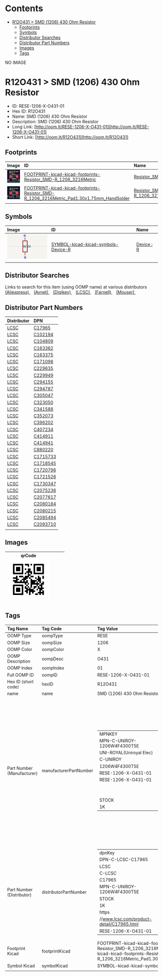 



Contents
========

* [R12O431 > SMD (1206) 430 Ohm Resistor](#r12o431--smd-1206-430-ohm-resistor)
	* [Footprints](#footprints)
	* [Symbols](#symbols)
	* [Distributor Searches](#distributor-searches)
	* [Distributor Part Numbers](#distributor-part-numbers)
	* [Images](#images)
	* [Tags](#tags)
  
NO IMAGE  
# R12O431 > SMD (1206) 430 Ohm Resistor

- ID: RESE-1206-X-O431-01
- Hex ID: R12O431
- Name: SMD (1206) 430 Ohm Resistor
- Description: SMD (1206) 430 Ohm Resistor
- Long Link: [http://oom.lt/RESE-1206-X-O431-01](http://oom.lt/RESE-1206-X-O431-01)
- Short Link: [http://oom.lt/R12O431](http://oom.lt/R12O431)

## Footprints
  

|Image|ID|Name|
| :--- | :--- | :--- |
|[![](https://raw.githubusercontent.com/oomlout/oomlout_OOMP_eda_V2/main/FOOTPRINT/kicad/kicad-footprints/Resistor_SMD/R_1206_3216Metric/image_140.png)](https://github.com/oomlout/oomlout_OOMP_eda_V2/tree/main/FOOTPRINT/kicad/kicad-footprints/Resistor_SMD/R_1206_3216Metric/)|[FOOTPRINT-kicad-kicad-footprints-Resistor_SMD-R_1206_3216Metric](https://github.com/oomlout/oomlout_OOMP_eda_V2/tree/main/FOOTPRINT/kicad/kicad-footprints/Resistor_SMD/R_1206_3216Metric/)|[Resistor_SMD : R_1206_3216Metric](https://github.com/oomlout/oomlout_OOMP_eda_V2/tree/main/FOOTPRINT/kicad/kicad-footprints/Resistor_SMD/R_1206_3216Metric/)|
|[![](https://raw.githubusercontent.com/oomlout/oomlout_OOMP_eda_V2/main/FOOTPRINT/kicad/kicad-footprints/Resistor_SMD/R_1206_3216Metric_Pad1.30x1.75mm_HandSolder/image_140.png)](https://github.com/oomlout/oomlout_OOMP_eda_V2/tree/main/FOOTPRINT/kicad/kicad-footprints/Resistor_SMD/R_1206_3216Metric_Pad1.30x1.75mm_HandSolder/)|[FOOTPRINT-kicad-kicad-footprints-Resistor_SMD-R_1206_3216Metric_Pad1.30x1.75mm_HandSolder](https://github.com/oomlout/oomlout_OOMP_eda_V2/tree/main/FOOTPRINT/kicad/kicad-footprints/Resistor_SMD/R_1206_3216Metric_Pad1.30x1.75mm_HandSolder/)|[Resistor_SMD : R_1206_3216Metric_Pad1.30x1.75mm_HandSolder](https://github.com/oomlout/oomlout_OOMP_eda_V2/tree/main/FOOTPRINT/kicad/kicad-footprints/Resistor_SMD/R_1206_3216Metric_Pad1.30x1.75mm_HandSolder/)|
||||

## Symbols
  

|Image|ID|Name|
| :--- | :--- | :--- |
|[![](https://raw.githubusercontent.com/oomlout/oomlout_OOMP_eda_V2/main/SYMBOL/kicad/kicad-symbols/Device/R/image_140.png)](https://github.com/oomlout/oomlout_OOMP_eda_V2/tree/main/SYMBOL/kicad/kicad-symbols/Device/R/)|[SYMBOL-kicad-kicad-symbols-Device-R](https://github.com/oomlout/oomlout_OOMP_eda_V2/tree/main/SYMBOL/kicad/kicad-symbols/Device/R/)|[Device : R](https://github.com/oomlout/oomlout_OOMP_eda_V2/tree/main/SYMBOL/kicad/kicad-symbols/Device/R/)|
||||

## Distributor Searches
  
Links to search for this item (using OOMP name) at various distributors  
[(Aliexpress) ](https://www.aliexpress.com/wholesale?SearchText=1117SMD+1206+430+Ohm+Resistor)&nbsp;&nbsp;&nbsp;[(Avnet) ](https://www.avnet.com/shop/us/search/SMD+1206+430+Ohm+Resistor)&nbsp;&nbsp;&nbsp;[(Digikey) ](https://www.digikey.co.uk/en/products/result?s=SMD+1206+430+Ohm+Resistor)&nbsp;&nbsp;&nbsp;[(LCSC) ](https://www.lcsc.com/search?q=SMD+1206+430+Ohm+Resistor)&nbsp;&nbsp;&nbsp;[(Farnell) ](https://uk.farnell.com/search?st=SMD+1206+430+Ohm+Resistor)&nbsp;&nbsp;&nbsp;[(Mouser) ](https://www.mouser.com/c/?q=SMD+1206+430+Ohm+Resistor)&nbsp;&nbsp;&nbsp;
## Distributor Part Numbers
  

|Distributor|DPN|
| :--- | :--- |
|[LCSC](https://www.lcsc.com/product-detail/C17965.html)|[C17965](https://www.lcsc.com/product-detail/C17965.html)|
|[LCSC](https://www.lcsc.com/product-detail/C102194.html)|[C102194](https://www.lcsc.com/product-detail/C102194.html)|
|[LCSC](https://www.lcsc.com/product-detail/C104809.html)|[C104809](https://www.lcsc.com/product-detail/C104809.html)|
|[LCSC](https://www.lcsc.com/product-detail/C163362.html)|[C163362](https://www.lcsc.com/product-detail/C163362.html)|
|[LCSC](https://www.lcsc.com/product-detail/C163375.html)|[C163375](https://www.lcsc.com/product-detail/C163375.html)|
|[LCSC](https://www.lcsc.com/product-detail/C171098.html)|[C171098](https://www.lcsc.com/product-detail/C171098.html)|
|[LCSC](https://www.lcsc.com/product-detail/C229635.html)|[C229635](https://www.lcsc.com/product-detail/C229635.html)|
|[LCSC](https://www.lcsc.com/product-detail/C229949.html)|[C229949](https://www.lcsc.com/product-detail/C229949.html)|
|[LCSC](https://www.lcsc.com/product-detail/C294155.html)|[C294155](https://www.lcsc.com/product-detail/C294155.html)|
|[LCSC](https://www.lcsc.com/product-detail/C294787.html)|[C294787](https://www.lcsc.com/product-detail/C294787.html)|
|[LCSC](https://www.lcsc.com/product-detail/C305047.html)|[C305047](https://www.lcsc.com/product-detail/C305047.html)|
|[LCSC](https://www.lcsc.com/product-detail/C323050.html)|[C323050](https://www.lcsc.com/product-detail/C323050.html)|
|[LCSC](https://www.lcsc.com/product-detail/C341588.html)|[C341588](https://www.lcsc.com/product-detail/C341588.html)|
|[LCSC](https://www.lcsc.com/product-detail/C352073.html)|[C352073](https://www.lcsc.com/product-detail/C352073.html)|
|[LCSC](https://www.lcsc.com/product-detail/C396202.html)|[C396202](https://www.lcsc.com/product-detail/C396202.html)|
|[LCSC](https://www.lcsc.com/product-detail/C407234.html)|[C407234](https://www.lcsc.com/product-detail/C407234.html)|
|[LCSC](https://www.lcsc.com/product-detail/C414911.html)|[C414911](https://www.lcsc.com/product-detail/C414911.html)|
|[LCSC](https://www.lcsc.com/product-detail/C414941.html)|[C414941](https://www.lcsc.com/product-detail/C414941.html)|
|[LCSC](https://www.lcsc.com/product-detail/C880220.html)|[C880220](https://www.lcsc.com/product-detail/C880220.html)|
|[LCSC](https://www.lcsc.com/product-detail/C1715733.html)|[C1715733](https://www.lcsc.com/product-detail/C1715733.html)|
|[LCSC](https://www.lcsc.com/product-detail/C1718545.html)|[C1718545](https://www.lcsc.com/product-detail/C1718545.html)|
|[LCSC](https://www.lcsc.com/product-detail/C1720796.html)|[C1720796](https://www.lcsc.com/product-detail/C1720796.html)|
|[LCSC](https://www.lcsc.com/product-detail/C1721526.html)|[C1721526](https://www.lcsc.com/product-detail/C1721526.html)|
|[LCSC](https://www.lcsc.com/product-detail/C1730347.html)|[C1730347](https://www.lcsc.com/product-detail/C1730347.html)|
|[LCSC](https://www.lcsc.com/product-detail/C2075236.html)|[C2075236](https://www.lcsc.com/product-detail/C2075236.html)|
|[LCSC](https://www.lcsc.com/product-detail/C2077617.html)|[C2077617](https://www.lcsc.com/product-detail/C2077617.html)|
|[LCSC](https://www.lcsc.com/product-detail/C2080184.html)|[C2080184](https://www.lcsc.com/product-detail/C2080184.html)|
|[LCSC](https://www.lcsc.com/product-detail/C2080215.html)|[C2080215](https://www.lcsc.com/product-detail/C2080215.html)|
|[LCSC](https://www.lcsc.com/product-detail/C2085494.html)|[C2085494](https://www.lcsc.com/product-detail/C2085494.html)|
|[LCSC](https://www.lcsc.com/product-detail/C2093710.html)|[C2093710](https://www.lcsc.com/product-detail/C2093710.html)|
|||

## Images
  

|qrCode<br>[![](https://raw.githubusercontent.com/oomlout/oomlout_OOMP_parts_V2/main/RESE/1206/X/O431/01/qrCode_140.png)](https://github.com/oomlout/oomlout_OOMP_parts_V2/tree/main/RESE/1206/X/O431/01/qrCode.png)||||
| :---: | :---: | :---: | :---: |

## Tags
  

|Tag Name|Tag Code|Tag Value|
| :--- | :--- | :--- |
|OOMP Type|oompType|RESE|
|OOMP Size|oompSize|1206|
|OOMP Color|oompColor|X|
|OOMP Description|oompDesc|O431|
|OOMP Index|oompIndex|01|
|Full OOMP ID|oompID|RESE-1206-X-O431-01|
|Hex ID (short code)|hexID|R12O431|
|name|name|SMD (1206) 430 Ohm Resistor|
|Part Number (Manufacturer)|manufacturerPartNumber|<table><tr><td>MPNKEY</td></tr><tr><td> MPN-C-UNIROY-1206W4F4300T5E</td><td> MANUFACTURER</td></tr><tr><td> UNI-ROYAL(Uniroyal Elec)</td><td> MANUCODE</td></tr><tr><td> C-UNIROY</td><td> MPN</td></tr><tr><td> 1206W4F4300T5E</td><td> OOMPIDPARTIAL</td></tr><tr><td> RESE-1206-X-O431-01</td><td> OOMPID</td></tr><tr><td> RESE-1206-X-O431-01</td><td> LINK</td></tr><tr><td> </td><td> DESCRIPTION</td></tr><tr><td> </td><td> TAGS</td></tr><tr><td> STOCK</td></tr><tr><td>1K</td></tr></table></td><td> <table><tr><td>MPNKEY</td></tr><tr><td> MPN-C-LIZELE-CR1206F44300G</td><td> MANUFACTURER</td></tr><tr><td> LIZ Elec</td><td> MANUCODE</td></tr><tr><td> C-LIZELE</td><td> MPN</td></tr><tr><td> CR1206F44300G</td><td> OOMPIDPARTIAL</td></tr><tr><td> RESE-1206-X-O431-01</td><td> OOMPID</td></tr><tr><td> RESE-1206-X-O431-01</td><td> LINK</td></tr><tr><td> </td><td> DESCRIPTION</td></tr><tr><td> </td><td> TAGS</td></tr><tr><td> </td></tr></table></td><td> <table><tr><td>MPNKEY</td></tr><tr><td> MPN-C-RALEC-RTT064300FTP</td><td> MANUFACTURER</td></tr><tr><td> RALEC</td><td> MANUCODE</td></tr><tr><td> C-RALEC</td><td> MPN</td></tr><tr><td> RTT064300FTP</td><td> OOMPIDPARTIAL</td></tr><tr><td> RESE-1206-X-O431-01</td><td> OOMPID</td></tr><tr><td> RESE-1206-X-O431-01</td><td> LINK</td></tr><tr><td> </td><td> DESCRIPTION</td></tr><tr><td> </td><td> TAGS</td></tr><tr><td> </td></tr></table></td><td> <table><tr><td>MPNKEY</td></tr><tr><td> MPN-C-YAGEO-RC1206JR-07430RL</td><td> MANUFACTURER</td></tr><tr><td> YAGEO</td><td> MANUCODE</td></tr><tr><td> C-YAGEO</td><td> MPN</td></tr><tr><td> RC1206JR-07430RL</td><td> OOMPIDPARTIAL</td></tr><tr><td> RESE-1206-X-O431-01</td><td> OOMPID</td></tr><tr><td> RESE-1206-X-O431-01</td><td> LINK</td></tr><tr><td> </td><td> DESCRIPTION</td></tr><tr><td> </td><td> TAGS</td></tr><tr><td> STOCK</td></tr><tr><td>1K</td></tr></table></td><td> <table><tr><td>MPNKEY</td></tr><tr><td> MPN-C-YAGEO-RC1206FR-07430RL</td><td> MANUFACTURER</td></tr><tr><td> YAGEO</td><td> MANUCODE</td></tr><tr><td> C-YAGEO</td><td> MPN</td></tr><tr><td> RC1206FR-07430RL</td><td> OOMPIDPARTIAL</td></tr><tr><td> RESE-1206-X-O431-01</td><td> OOMPID</td></tr><tr><td> RESE-1206-X-O431-01</td><td> LINK</td></tr><tr><td> </td><td> DESCRIPTION</td></tr><tr><td> </td><td> TAGS</td></tr><tr><td> STOCK</td></tr><tr><td>1K</td></tr></table></td><td> <table><tr><td>MPNKEY</td></tr><tr><td> MPN-C-WALSIN-WR12X4300FTL</td><td> MANUFACTURER</td></tr><tr><td> Walsin Tech Corp</td><td> MANUCODE</td></tr><tr><td> C-WALSIN</td><td> MPN</td></tr><tr><td> WR12X4300FTL</td><td> OOMPIDPARTIAL</td></tr><tr><td> RESE-1206-X-O431-01</td><td> OOMPID</td></tr><tr><td> RESE-1206-X-O431-01</td><td> LINK</td></tr><tr><td> </td><td> DESCRIPTION</td></tr><tr><td> </td><td> TAGS</td></tr><tr><td> </td></tr></table></td><td> <table><tr><td>MPNKEY</td></tr><tr><td> MPN-C-YAGEO-AC1206FR-07430RL</td><td> MANUFACTURER</td></tr><tr><td> YAGEO</td><td> MANUCODE</td></tr><tr><td> C-YAGEO</td><td> MPN</td></tr><tr><td> AC1206FR-07430RL</td><td> OOMPIDPARTIAL</td></tr><tr><td> RESE-1206-X-O431-01</td><td> OOMPID</td></tr><tr><td> RESE-1206-X-O431-01</td><td> LINK</td></tr><tr><td> </td><td> DESCRIPTION</td></tr><tr><td> </td><td> TAGS</td></tr><tr><td> </td></tr></table></td><td> <table><tr><td>MPNKEY</td></tr><tr><td> MPN-C-YAGEO-AC1206JR-07430RL</td><td> MANUFACTURER</td></tr><tr><td> YAGEO</td><td> MANUCODE</td></tr><tr><td> C-YAGEO</td><td> MPN</td></tr><tr><td> AC1206JR-07430RL</td><td> OOMPIDPARTIAL</td></tr><tr><td> RESE-1206-X-O431-01</td><td> OOMPID</td></tr><tr><td> RESE-1206-X-O431-01</td><td> LINK</td></tr><tr><td> </td><td> DESCRIPTION</td></tr><tr><td> </td><td> TAGS</td></tr><tr><td> </td></tr></table></td><td> <table><tr><td>MPNKEY</td></tr><tr><td> MPN-C-VIKING-ARG06FTC4300</td><td> MANUFACTURER</td></tr><tr><td> Viking Tech</td><td> MANUCODE</td></tr><tr><td> C-VIKING</td><td> MPN</td></tr><tr><td> ARG06FTC4300</td><td> OOMPIDPARTIAL</td></tr><tr><td> RESE-1206-X-O431-01</td><td> OOMPID</td></tr><tr><td> RESE-1206-X-O431-01</td><td> LINK</td></tr><tr><td> </td><td> DESCRIPTION</td></tr><tr><td> </td><td> TAGS</td></tr><tr><td> STOCK</td></tr><tr><td>1K</td></tr></table></td><td> <table><tr><td>MPNKEY</td></tr><tr><td> MPN-C-FHGUAN-RS-06K431JT</td><td> MANUFACTURER</td></tr><tr><td> FH (Guangdong Fenghua Advanced Tech)</td><td> MANUCODE</td></tr><tr><td> C-FHGUAN</td><td> MPN</td></tr><tr><td> RS-06K431JT</td><td> OOMPIDPARTIAL</td></tr><tr><td> RESE-1206-X-O431-01</td><td> OOMPID</td></tr><tr><td> RESE-1206-X-O431-01</td><td> LINK</td></tr><tr><td> </td><td> DESCRIPTION</td></tr><tr><td> </td><td> TAGS</td></tr><tr><td> </td></tr></table></td><td> <table><tr><td>MPNKEY</td></tr><tr><td> MPN-C-RALEC-RTT06431JTP</td><td> MANUFACTURER</td></tr><tr><td> RALEC</td><td> MANUCODE</td></tr><tr><td> C-RALEC</td><td> MPN</td></tr><tr><td> RTT06431JTP</td><td> OOMPIDPARTIAL</td></tr><tr><td> RESE-1206-X-O431-01</td><td> OOMPID</td></tr><tr><td> RESE-1206-X-O431-01</td><td> LINK</td></tr><tr><td> </td><td> DESCRIPTION</td></tr><tr><td> </td><td> TAGS</td></tr><tr><td> </td></tr></table></td><td> <table><tr><td>MPNKEY</td></tr><tr><td> MPN-C-FHGUAN-RS-06K4300FT</td><td> MANUFACTURER</td></tr><tr><td> FH (Guangdong Fenghua Advanced Tech)</td><td> MANUCODE</td></tr><tr><td> C-FHGUAN</td><td> MPN</td></tr><tr><td> RS-06K4300FT</td><td> OOMPIDPARTIAL</td></tr><tr><td> RESE-1206-X-O431-01</td><td> OOMPID</td></tr><tr><td> RESE-1206-X-O431-01</td><td> LINK</td></tr><tr><td> </td><td> DESCRIPTION</td></tr><tr><td> </td><td> TAGS</td></tr><tr><td> STOCK</td></tr><tr><td>1K</td></tr></table></td><td> <table><tr><td>MPNKEY</td></tr><tr><td> MPN-C-FHGUAN-TE06H4300DT</td><td> MANUFACTURER</td></tr><tr><td> FH (Guangdong Fenghua Advanced Tech)</td><td> MANUCODE</td></tr><tr><td> C-FHGUAN</td><td> MPN</td></tr><tr><td> TE06H4300DT</td><td> OOMPIDPARTIAL</td></tr><tr><td> RESE-1206-X-O431-01</td><td> OOMPID</td></tr><tr><td> RESE-1206-X-O431-01</td><td> LINK</td></tr><tr><td> </td><td> DESCRIPTION</td></tr><tr><td> </td><td> TAGS</td></tr><tr><td> </td></tr></table></td><td> <table><tr><td>MPNKEY</td></tr><tr><td> MPN-C-RESIST-AECR1206F430RK9</td><td> MANUFACTURER</td></tr><tr><td> Resistor.Today</td><td> MANUCODE</td></tr><tr><td> C-RESIST</td><td> MPN</td></tr><tr><td> AECR1206F430RK9</td><td> OOMPIDPARTIAL</td></tr><tr><td> RESE-1206-X-O431-01</td><td> OOMPID</td></tr><tr><td> RESE-1206-X-O431-01</td><td> LINK</td></tr><tr><td> </td><td> DESCRIPTION</td></tr><tr><td> </td><td> TAGS</td></tr><tr><td> </td></tr></table></td><td> <table><tr><td>MPNKEY</td></tr><tr><td> MPN-C-WALSIN-WR12X431JTL</td><td> MANUFACTURER</td></tr><tr><td> Walsin Tech Corp</td><td> MANUCODE</td></tr><tr><td> C-WALSIN</td><td> MPN</td></tr><tr><td> WR12X431JTL</td><td> OOMPIDPARTIAL</td></tr><tr><td> RESE-1206-X-O431-01</td><td> OOMPID</td></tr><tr><td> RESE-1206-X-O431-01</td><td> LINK</td></tr><tr><td> </td><td> DESCRIPTION</td></tr><tr><td> </td><td> TAGS</td></tr><tr><td> STOCK</td></tr><tr><td>1K</td></tr></table></td><td> <table><tr><td>MPNKEY</td></tr><tr><td> MPN-C-UNIROY-1206W4J0431T5E</td><td> MANUFACTURER</td></tr><tr><td> UNI-ROYAL(Uniroyal Elec)</td><td> MANUCODE</td></tr><tr><td> C-UNIROY</td><td> MPN</td></tr><tr><td> 1206W4J0431T5E</td><td> OOMPIDPARTIAL</td></tr><tr><td> RESE-1206-X-O431-01</td><td> OOMPID</td></tr><tr><td> RESE-1206-X-O431-01</td><td> LINK</td></tr><tr><td> </td><td> DESCRIPTION</td></tr><tr><td> </td><td> TAGS</td></tr><tr><td> STOCK</td></tr><tr><td>1K</td></tr></table></td><td> <table><tr><td>MPNKEY</td></tr><tr><td> MPN-C-UNIROY-HP06W2J0431T5E</td><td> MANUFACTURER</td></tr><tr><td> UNI-ROYAL(Uniroyal Elec)</td><td> MANUCODE</td></tr><tr><td> C-UNIROY</td><td> MPN</td></tr><tr><td> HP06W2J0431T5E</td><td> OOMPIDPARTIAL</td></tr><tr><td> RESE-1206-X-O431-01</td><td> OOMPID</td></tr><tr><td> RESE-1206-X-O431-01</td><td> LINK</td></tr><tr><td> </td><td> DESCRIPTION</td></tr><tr><td> </td><td> TAGS</td></tr><tr><td> STOCK</td></tr><tr><td>1K</td></tr></table></td><td> <table><tr><td>MPNKEY</td></tr><tr><td> MPN-C-UNIROY-HP06W2F4300T5E</td><td> MANUFACTURER</td></tr><tr><td> UNI-ROYAL(Uniroyal Elec)</td><td> MANUCODE</td></tr><tr><td> C-UNIROY</td><td> MPN</td></tr><tr><td> HP06W2F4300T5E</td><td> OOMPIDPARTIAL</td></tr><tr><td> RESE-1206-X-O431-01</td><td> OOMPID</td></tr><tr><td> RESE-1206-X-O431-01</td><td> LINK</td></tr><tr><td> </td><td> DESCRIPTION</td></tr><tr><td> </td><td> TAGS</td></tr><tr><td> </td></tr></table></td><td> <table><tr><td>MPNKEY</td></tr><tr><td> MPN-C-KOASPE-RK73H2BTTD4300F</td><td> MANUFACTURER</td></tr><tr><td> KOA Speer Elec</td><td> MANUCODE</td></tr><tr><td> C-KOASPE</td><td> MPN</td></tr><tr><td> RK73H2BTTD4300F</td><td> OOMPIDPARTIAL</td></tr><tr><td> RESE-1206-X-O431-01</td><td> OOMPID</td></tr><tr><td> RESE-1206-X-O431-01</td><td> LINK</td></tr><tr><td> </td><td> DESCRIPTION</td></tr><tr><td> </td><td> TAGS</td></tr><tr><td> </td></tr></table></td><td> <table><tr><td>MPNKEY</td></tr><tr><td> MPN-C-SUSUMU-PRG3216P-4300-B-T5</td><td> MANUFACTURER</td></tr><tr><td> SUSUMU</td><td> MANUCODE</td></tr><tr><td> C-SUSUMU</td><td> MPN</td></tr><tr><td> PRG3216P-4300-B-T5</td><td> OOMPIDPARTIAL</td></tr><tr><td> RESE-1206-X-O431-01</td><td> OOMPID</td></tr><tr><td> RESE-1206-X-O431-01</td><td> LINK</td></tr><tr><td> </td><td> DESCRIPTION</td></tr><tr><td> </td><td> TAGS</td></tr><tr><td> </td></tr></table></td><td> <table><tr><td>MPNKEY</td></tr><tr><td> MPN-C-VISHAY-MCA12060D4300BP100</td><td> MANUFACTURER</td></tr><tr><td> Vishay Intertech</td><td> MANUCODE</td></tr><tr><td> C-VISHAY</td><td> MPN</td></tr><tr><td> MCA12060D4300BP100</td><td> OOMPIDPARTIAL</td></tr><tr><td> RESE-1206-X-O431-01</td><td> OOMPID</td></tr><tr><td> RESE-1206-X-O431-01</td><td> LINK</td></tr><tr><td> </td><td> DESCRIPTION</td></tr><tr><td> </td><td> TAGS</td></tr><tr><td> </td></tr></table></td><td> <table><tr><td>MPNKEY</td></tr><tr><td> MPN-C-SUSUMU-HRG3216P-4300-D-T5</td><td> MANUFACTURER</td></tr><tr><td> SUSUMU</td><td> MANUCODE</td></tr><tr><td> C-SUSUMU</td><td> MPN</td></tr><tr><td> HRG3216P-4300-D-T5</td><td> OOMPIDPARTIAL</td></tr><tr><td> RESE-1206-X-O431-01</td><td> OOMPID</td></tr><tr><td> RESE-1206-X-O431-01</td><td> LINK</td></tr><tr><td> </td><td> DESCRIPTION</td></tr><tr><td> </td><td> TAGS</td></tr><tr><td> </td></tr></table></td><td> <table><tr><td>MPNKEY</td></tr><tr><td> MPN-C-SUSUMU-RG3216N-4300-B-T5</td><td> MANUFACTURER</td></tr><tr><td> SUSUMU</td><td> MANUCODE</td></tr><tr><td> C-SUSUMU</td><td> MPN</td></tr><tr><td> RG3216N-4300-B-T5</td><td> OOMPIDPARTIAL</td></tr><tr><td> RESE-1206-X-O431-01</td><td> OOMPID</td></tr><tr><td> RESE-1206-X-O431-01</td><td> LINK</td></tr><tr><td> </td><td> DESCRIPTION</td></tr><tr><td> </td><td> TAGS</td></tr><tr><td> </td></tr></table></td><td> <table><tr><td>MPNKEY</td></tr><tr><td> MPN-C-VISHAY-TNPW1206430RBETA</td><td> MANUFACTURER</td></tr><tr><td> Vishay Intertech</td><td> MANUCODE</td></tr><tr><td> C-VISHAY</td><td> MPN</td></tr><tr><td> TNPW1206430RBETA</td><td> OOMPIDPARTIAL</td></tr><tr><td> RESE-1206-X-O431-01</td><td> OOMPID</td></tr><tr><td> RESE-1206-X-O431-01</td><td> LINK</td></tr><tr><td> </td><td> DESCRIPTION</td></tr><tr><td> </td><td> TAGS</td></tr><tr><td> </td></tr></table></td><td> <table><tr><td>MPNKEY</td></tr><tr><td> MPN-C-PANASO-ERA-8AEB431V</td><td> MANUFACTURER</td></tr><tr><td> PANASONIC</td><td> MANUCODE</td></tr><tr><td> C-PANASO</td><td> MPN</td></tr><tr><td> ERA-8AEB431V</td><td> OOMPIDPARTIAL</td></tr><tr><td> RESE-1206-X-O431-01</td><td> OOMPID</td></tr><tr><td> RESE-1206-X-O431-01</td><td> LINK</td></tr><tr><td> </td><td> DESCRIPTION</td></tr><tr><td> </td><td> TAGS</td></tr><tr><td> </td></tr></table></td><td> <table><tr><td>MPNKEY</td></tr><tr><td> MPN-C-PANASO-ERJ-8ENF4300V</td><td> MANUFACTURER</td></tr><tr><td> PANASONIC</td><td> MANUCODE</td></tr><tr><td> C-PANASO</td><td> MPN</td></tr><tr><td> ERJ-8ENF4300V</td><td> OOMPIDPARTIAL</td></tr><tr><td> RESE-1206-X-O431-01</td><td> OOMPID</td></tr><tr><td> RESE-1206-X-O431-01</td><td> LINK</td></tr><tr><td> </td><td> DESCRIPTION</td></tr><tr><td> </td><td> TAGS</td></tr><tr><td> </td></tr></table></td><td> <table><tr><td>MPNKEY</td></tr><tr><td> MPN-C-PANASO-ERJ-8GEYJ431V</td><td> MANUFACTURER</td></tr><tr><td> PANASONIC</td><td> MANUCODE</td></tr><tr><td> C-PANASO</td><td> MPN</td></tr><tr><td> ERJ-8GEYJ431V</td><td> OOMPIDPARTIAL</td></tr><tr><td> RESE-1206-X-O431-01</td><td> OOMPID</td></tr><tr><td> RESE-1206-X-O431-01</td><td> LINK</td></tr><tr><td> </td><td> DESCRIPTION</td></tr><tr><td> </td><td> TAGS</td></tr><tr><td> </td></tr></table></td><td> <table><tr><td>MPNKEY</td></tr><tr><td> MPN-C-PANASO-ERJ-P08J431V</td><td> MANUFACTURER</td></tr><tr><td> PANASONIC</td><td> MANUCODE</td></tr><tr><td> C-PANASO</td><td> MPN</td></tr><tr><td> ERJ-P08J431V</td><td> OOMPIDPARTIAL</td></tr><tr><td> RESE-1206-X-O431-01</td><td> OOMPID</td></tr><tr><td> RESE-1206-X-O431-01</td><td> LINK</td></tr><tr><td> </td><td> DESCRIPTION</td></tr><tr><td> </td><td> TAGS</td></tr><tr><td> </td></tr></table></td><td> <table><tr><td>MPNKEY</td></tr><tr><td> MPN-C-VISHAY-CRCW1206430RJNEA</td><td> MANUFACTURER</td></tr><tr><td> Vishay Intertech</td><td> MANUCODE</td></tr><tr><td> C-VISHAY</td><td> MPN</td></tr><tr><td> CRCW1206430RJNEA</td><td> OOMPIDPARTIAL</td></tr><tr><td> RESE-1206-X-O431-01</td><td> OOMPID</td></tr><tr><td> RESE-1206-X-O431-01</td><td> LINK</td></tr><tr><td> </td><td> DESCRIPTION</td></tr><tr><td> </td><td> TAGS</td></tr><tr><td> </td></tr></table></td><td> <table><tr><td>MPNKEY</td></tr><tr><td> MPN-C-SUSUMU-HRG3216P-4300-D-T1</td><td> MANUFACTURER</td></tr><tr><td> SUSUMU</td><td> MANUCODE</td></tr><tr><td> C-SUSUMU</td><td> MPN</td></tr><tr><td> HRG3216P-4300-D-T1</td><td> OOMPIDPARTIAL</td></tr><tr><td> RESE-1206-X-O431-01</td><td> OOMPID</td></tr><tr><td> RESE-1206-X-O431-01</td><td> LINK</td></tr><tr><td> </td><td> DESCRIPTION</td></tr><tr><td> </td><td> TAGS</td></tr><tr><td> </td></tr></table></td><td> <table><tr><td>MPNKEY</td></tr><tr><td> MPN-C-UNIROY-1206W4F4300T5E</td><td> MANUFACTURER</td></tr><tr><td> UNI-ROYAL(Uniroyal Elec)</td><td> MANUCODE</td></tr><tr><td> C-UNIROY</td><td> MPN</td></tr><tr><td> 1206W4F4300T5E</td><td> OOMPIDPARTIAL</td></tr><tr><td> RESE-1206-X-O431-01</td><td> OOMPID</td></tr><tr><td> RESE-1206-X-O431-01</td><td> LINK</td></tr><tr><td> </td><td> DESCRIPTION</td></tr><tr><td> </td><td> TAGS</td></tr><tr><td> STOCK</td></tr><tr><td>1K</td></tr></table></td><td> <table><tr><td>MPNKEY</td></tr><tr><td> MPN-C-LIZELE-CR1206F44300G</td><td> MANUFACTURER</td></tr><tr><td> LIZ Elec</td><td> MANUCODE</td></tr><tr><td> C-LIZELE</td><td> MPN</td></tr><tr><td> CR1206F44300G</td><td> OOMPIDPARTIAL</td></tr><tr><td> RESE-1206-X-O431-01</td><td> OOMPID</td></tr><tr><td> RESE-1206-X-O431-01</td><td> LINK</td></tr><tr><td> </td><td> DESCRIPTION</td></tr><tr><td> </td><td> TAGS</td></tr><tr><td> </td></tr></table></td><td> <table><tr><td>MPNKEY</td></tr><tr><td> MPN-C-RALEC-RTT064300FTP</td><td> MANUFACTURER</td></tr><tr><td> RALEC</td><td> MANUCODE</td></tr><tr><td> C-RALEC</td><td> MPN</td></tr><tr><td> RTT064300FTP</td><td> OOMPIDPARTIAL</td></tr><tr><td> RESE-1206-X-O431-01</td><td> OOMPID</td></tr><tr><td> RESE-1206-X-O431-01</td><td> LINK</td></tr><tr><td> </td><td> DESCRIPTION</td></tr><tr><td> </td><td> TAGS</td></tr><tr><td> </td></tr></table></td><td> <table><tr><td>MPNKEY</td></tr><tr><td> MPN-C-YAGEO-RC1206JR-07430RL</td><td> MANUFACTURER</td></tr><tr><td> YAGEO</td><td> MANUCODE</td></tr><tr><td> C-YAGEO</td><td> MPN</td></tr><tr><td> RC1206JR-07430RL</td><td> OOMPIDPARTIAL</td></tr><tr><td> RESE-1206-X-O431-01</td><td> OOMPID</td></tr><tr><td> RESE-1206-X-O431-01</td><td> LINK</td></tr><tr><td> </td><td> DESCRIPTION</td></tr><tr><td> </td><td> TAGS</td></tr><tr><td> STOCK</td></tr><tr><td>1K</td></tr></table></td><td> <table><tr><td>MPNKEY</td></tr><tr><td> MPN-C-YAGEO-RC1206FR-07430RL</td><td> MANUFACTURER</td></tr><tr><td> YAGEO</td><td> MANUCODE</td></tr><tr><td> C-YAGEO</td><td> MPN</td></tr><tr><td> RC1206FR-07430RL</td><td> OOMPIDPARTIAL</td></tr><tr><td> RESE-1206-X-O431-01</td><td> OOMPID</td></tr><tr><td> RESE-1206-X-O431-01</td><td> LINK</td></tr><tr><td> </td><td> DESCRIPTION</td></tr><tr><td> </td><td> TAGS</td></tr><tr><td> STOCK</td></tr><tr><td>1K</td></tr></table></td><td> <table><tr><td>MPNKEY</td></tr><tr><td> MPN-C-WALSIN-WR12X4300FTL</td><td> MANUFACTURER</td></tr><tr><td> Walsin Tech Corp</td><td> MANUCODE</td></tr><tr><td> C-WALSIN</td><td> MPN</td></tr><tr><td> WR12X4300FTL</td><td> OOMPIDPARTIAL</td></tr><tr><td> RESE-1206-X-O431-01</td><td> OOMPID</td></tr><tr><td> RESE-1206-X-O431-01</td><td> LINK</td></tr><tr><td> </td><td> DESCRIPTION</td></tr><tr><td> </td><td> TAGS</td></tr><tr><td> </td></tr></table></td><td> <table><tr><td>MPNKEY</td></tr><tr><td> MPN-C-YAGEO-AC1206FR-07430RL</td><td> MANUFACTURER</td></tr><tr><td> YAGEO</td><td> MANUCODE</td></tr><tr><td> C-YAGEO</td><td> MPN</td></tr><tr><td> AC1206FR-07430RL</td><td> OOMPIDPARTIAL</td></tr><tr><td> RESE-1206-X-O431-01</td><td> OOMPID</td></tr><tr><td> RESE-1206-X-O431-01</td><td> LINK</td></tr><tr><td> </td><td> DESCRIPTION</td></tr><tr><td> </td><td> TAGS</td></tr><tr><td> </td></tr></table></td><td> <table><tr><td>MPNKEY</td></tr><tr><td> MPN-C-YAGEO-AC1206JR-07430RL</td><td> MANUFACTURER</td></tr><tr><td> YAGEO</td><td> MANUCODE</td></tr><tr><td> C-YAGEO</td><td> MPN</td></tr><tr><td> AC1206JR-07430RL</td><td> OOMPIDPARTIAL</td></tr><tr><td> RESE-1206-X-O431-01</td><td> OOMPID</td></tr><tr><td> RESE-1206-X-O431-01</td><td> LINK</td></tr><tr><td> </td><td> DESCRIPTION</td></tr><tr><td> </td><td> TAGS</td></tr><tr><td> </td></tr></table></td><td> <table><tr><td>MPNKEY</td></tr><tr><td> MPN-C-VIKING-ARG06FTC4300</td><td> MANUFACTURER</td></tr><tr><td> Viking Tech</td><td> MANUCODE</td></tr><tr><td> C-VIKING</td><td> MPN</td></tr><tr><td> ARG06FTC4300</td><td> OOMPIDPARTIAL</td></tr><tr><td> RESE-1206-X-O431-01</td><td> OOMPID</td></tr><tr><td> RESE-1206-X-O431-01</td><td> LINK</td></tr><tr><td> </td><td> DESCRIPTION</td></tr><tr><td> </td><td> TAGS</td></tr><tr><td> STOCK</td></tr><tr><td>1K</td></tr></table></td><td> <table><tr><td>MPNKEY</td></tr><tr><td> MPN-C-FHGUAN-RS-06K431JT</td><td> MANUFACTURER</td></tr><tr><td> FH (Guangdong Fenghua Advanced Tech)</td><td> MANUCODE</td></tr><tr><td> C-FHGUAN</td><td> MPN</td></tr><tr><td> RS-06K431JT</td><td> OOMPIDPARTIAL</td></tr><tr><td> RESE-1206-X-O431-01</td><td> OOMPID</td></tr><tr><td> RESE-1206-X-O431-01</td><td> LINK</td></tr><tr><td> </td><td> DESCRIPTION</td></tr><tr><td> </td><td> TAGS</td></tr><tr><td> </td></tr></table></td><td> <table><tr><td>MPNKEY</td></tr><tr><td> MPN-C-RALEC-RTT06431JTP</td><td> MANUFACTURER</td></tr><tr><td> RALEC</td><td> MANUCODE</td></tr><tr><td> C-RALEC</td><td> MPN</td></tr><tr><td> RTT06431JTP</td><td> OOMPIDPARTIAL</td></tr><tr><td> RESE-1206-X-O431-01</td><td> OOMPID</td></tr><tr><td> RESE-1206-X-O431-01</td><td> LINK</td></tr><tr><td> </td><td> DESCRIPTION</td></tr><tr><td> </td><td> TAGS</td></tr><tr><td> </td></tr></table></td><td> <table><tr><td>MPNKEY</td></tr><tr><td> MPN-C-FHGUAN-RS-06K4300FT</td><td> MANUFACTURER</td></tr><tr><td> FH (Guangdong Fenghua Advanced Tech)</td><td> MANUCODE</td></tr><tr><td> C-FHGUAN</td><td> MPN</td></tr><tr><td> RS-06K4300FT</td><td> OOMPIDPARTIAL</td></tr><tr><td> RESE-1206-X-O431-01</td><td> OOMPID</td></tr><tr><td> RESE-1206-X-O431-01</td><td> LINK</td></tr><tr><td> </td><td> DESCRIPTION</td></tr><tr><td> </td><td> TAGS</td></tr><tr><td> STOCK</td></tr><tr><td>1K</td></tr></table></td><td> <table><tr><td>MPNKEY</td></tr><tr><td> MPN-C-FHGUAN-TE06H4300DT</td><td> MANUFACTURER</td></tr><tr><td> FH (Guangdong Fenghua Advanced Tech)</td><td> MANUCODE</td></tr><tr><td> C-FHGUAN</td><td> MPN</td></tr><tr><td> TE06H4300DT</td><td> OOMPIDPARTIAL</td></tr><tr><td> RESE-1206-X-O431-01</td><td> OOMPID</td></tr><tr><td> RESE-1206-X-O431-01</td><td> LINK</td></tr><tr><td> </td><td> DESCRIPTION</td></tr><tr><td> </td><td> TAGS</td></tr><tr><td> </td></tr></table></td><td> <table><tr><td>MPNKEY</td></tr><tr><td> MPN-C-RESIST-AECR1206F430RK9</td><td> MANUFACTURER</td></tr><tr><td> Resistor.Today</td><td> MANUCODE</td></tr><tr><td> C-RESIST</td><td> MPN</td></tr><tr><td> AECR1206F430RK9</td><td> OOMPIDPARTIAL</td></tr><tr><td> RESE-1206-X-O431-01</td><td> OOMPID</td></tr><tr><td> RESE-1206-X-O431-01</td><td> LINK</td></tr><tr><td> </td><td> DESCRIPTION</td></tr><tr><td> </td><td> TAGS</td></tr><tr><td> </td></tr></table></td><td> <table><tr><td>MPNKEY</td></tr><tr><td> MPN-C-WALSIN-WR12X431JTL</td><td> MANUFACTURER</td></tr><tr><td> Walsin Tech Corp</td><td> MANUCODE</td></tr><tr><td> C-WALSIN</td><td> MPN</td></tr><tr><td> WR12X431JTL</td><td> OOMPIDPARTIAL</td></tr><tr><td> RESE-1206-X-O431-01</td><td> OOMPID</td></tr><tr><td> RESE-1206-X-O431-01</td><td> LINK</td></tr><tr><td> </td><td> DESCRIPTION</td></tr><tr><td> </td><td> TAGS</td></tr><tr><td> STOCK</td></tr><tr><td>1K</td></tr></table></td><td> <table><tr><td>MPNKEY</td></tr><tr><td> MPN-C-UNIROY-1206W4J0431T5E</td><td> MANUFACTURER</td></tr><tr><td> UNI-ROYAL(Uniroyal Elec)</td><td> MANUCODE</td></tr><tr><td> C-UNIROY</td><td> MPN</td></tr><tr><td> 1206W4J0431T5E</td><td> OOMPIDPARTIAL</td></tr><tr><td> RESE-1206-X-O431-01</td><td> OOMPID</td></tr><tr><td> RESE-1206-X-O431-01</td><td> LINK</td></tr><tr><td> </td><td> DESCRIPTION</td></tr><tr><td> </td><td> TAGS</td></tr><tr><td> STOCK</td></tr><tr><td>1K</td></tr></table></td><td> <table><tr><td>MPNKEY</td></tr><tr><td> MPN-C-UNIROY-HP06W2J0431T5E</td><td> MANUFACTURER</td></tr><tr><td> UNI-ROYAL(Uniroyal Elec)</td><td> MANUCODE</td></tr><tr><td> C-UNIROY</td><td> MPN</td></tr><tr><td> HP06W2J0431T5E</td><td> OOMPIDPARTIAL</td></tr><tr><td> RESE-1206-X-O431-01</td><td> OOMPID</td></tr><tr><td> RESE-1206-X-O431-01</td><td> LINK</td></tr><tr><td> </td><td> DESCRIPTION</td></tr><tr><td> </td><td> TAGS</td></tr><tr><td> STOCK</td></tr><tr><td>1K</td></tr></table></td><td> <table><tr><td>MPNKEY</td></tr><tr><td> MPN-C-UNIROY-HP06W2F4300T5E</td><td> MANUFACTURER</td></tr><tr><td> UNI-ROYAL(Uniroyal Elec)</td><td> MANUCODE</td></tr><tr><td> C-UNIROY</td><td> MPN</td></tr><tr><td> HP06W2F4300T5E</td><td> OOMPIDPARTIAL</td></tr><tr><td> RESE-1206-X-O431-01</td><td> OOMPID</td></tr><tr><td> RESE-1206-X-O431-01</td><td> LINK</td></tr><tr><td> </td><td> DESCRIPTION</td></tr><tr><td> </td><td> TAGS</td></tr><tr><td> </td></tr></table></td><td> <table><tr><td>MPNKEY</td></tr><tr><td> MPN-C-KOASPE-RK73H2BTTD4300F</td><td> MANUFACTURER</td></tr><tr><td> KOA Speer Elec</td><td> MANUCODE</td></tr><tr><td> C-KOASPE</td><td> MPN</td></tr><tr><td> RK73H2BTTD4300F</td><td> OOMPIDPARTIAL</td></tr><tr><td> RESE-1206-X-O431-01</td><td> OOMPID</td></tr><tr><td> RESE-1206-X-O431-01</td><td> LINK</td></tr><tr><td> </td><td> DESCRIPTION</td></tr><tr><td> </td><td> TAGS</td></tr><tr><td> </td></tr></table></td><td> <table><tr><td>MPNKEY</td></tr><tr><td> MPN-C-SUSUMU-PRG3216P-4300-B-T5</td><td> MANUFACTURER</td></tr><tr><td> SUSUMU</td><td> MANUCODE</td></tr><tr><td> C-SUSUMU</td><td> MPN</td></tr><tr><td> PRG3216P-4300-B-T5</td><td> OOMPIDPARTIAL</td></tr><tr><td> RESE-1206-X-O431-01</td><td> OOMPID</td></tr><tr><td> RESE-1206-X-O431-01</td><td> LINK</td></tr><tr><td> </td><td> DESCRIPTION</td></tr><tr><td> </td><td> TAGS</td></tr><tr><td> </td></tr></table></td><td> <table><tr><td>MPNKEY</td></tr><tr><td> MPN-C-VISHAY-MCA12060D4300BP100</td><td> MANUFACTURER</td></tr><tr><td> Vishay Intertech</td><td> MANUCODE</td></tr><tr><td> C-VISHAY</td><td> MPN</td></tr><tr><td> MCA12060D4300BP100</td><td> OOMPIDPARTIAL</td></tr><tr><td> RESE-1206-X-O431-01</td><td> OOMPID</td></tr><tr><td> RESE-1206-X-O431-01</td><td> LINK</td></tr><tr><td> </td><td> DESCRIPTION</td></tr><tr><td> </td><td> TAGS</td></tr><tr><td> </td></tr></table></td><td> <table><tr><td>MPNKEY</td></tr><tr><td> MPN-C-SUSUMU-HRG3216P-4300-D-T5</td><td> MANUFACTURER</td></tr><tr><td> SUSUMU</td><td> MANUCODE</td></tr><tr><td> C-SUSUMU</td><td> MPN</td></tr><tr><td> HRG3216P-4300-D-T5</td><td> OOMPIDPARTIAL</td></tr><tr><td> RESE-1206-X-O431-01</td><td> OOMPID</td></tr><tr><td> RESE-1206-X-O431-01</td><td> LINK</td></tr><tr><td> </td><td> DESCRIPTION</td></tr><tr><td> </td><td> TAGS</td></tr><tr><td> </td></tr></table></td><td> <table><tr><td>MPNKEY</td></tr><tr><td> MPN-C-SUSUMU-RG3216N-4300-B-T5</td><td> MANUFACTURER</td></tr><tr><td> SUSUMU</td><td> MANUCODE</td></tr><tr><td> C-SUSUMU</td><td> MPN</td></tr><tr><td> RG3216N-4300-B-T5</td><td> OOMPIDPARTIAL</td></tr><tr><td> RESE-1206-X-O431-01</td><td> OOMPID</td></tr><tr><td> RESE-1206-X-O431-01</td><td> LINK</td></tr><tr><td> </td><td> DESCRIPTION</td></tr><tr><td> </td><td> TAGS</td></tr><tr><td> </td></tr></table></td><td> <table><tr><td>MPNKEY</td></tr><tr><td> MPN-C-VISHAY-TNPW1206430RBETA</td><td> MANUFACTURER</td></tr><tr><td> Vishay Intertech</td><td> MANUCODE</td></tr><tr><td> C-VISHAY</td><td> MPN</td></tr><tr><td> TNPW1206430RBETA</td><td> OOMPIDPARTIAL</td></tr><tr><td> RESE-1206-X-O431-01</td><td> OOMPID</td></tr><tr><td> RESE-1206-X-O431-01</td><td> LINK</td></tr><tr><td> </td><td> DESCRIPTION</td></tr><tr><td> </td><td> TAGS</td></tr><tr><td> </td></tr></table></td><td> <table><tr><td>MPNKEY</td></tr><tr><td> MPN-C-PANASO-ERA-8AEB431V</td><td> MANUFACTURER</td></tr><tr><td> PANASONIC</td><td> MANUCODE</td></tr><tr><td> C-PANASO</td><td> MPN</td></tr><tr><td> ERA-8AEB431V</td><td> OOMPIDPARTIAL</td></tr><tr><td> RESE-1206-X-O431-01</td><td> OOMPID</td></tr><tr><td> RESE-1206-X-O431-01</td><td> LINK</td></tr><tr><td> </td><td> DESCRIPTION</td></tr><tr><td> </td><td> TAGS</td></tr><tr><td> </td></tr></table></td><td> <table><tr><td>MPNKEY</td></tr><tr><td> MPN-C-PANASO-ERJ-8ENF4300V</td><td> MANUFACTURER</td></tr><tr><td> PANASONIC</td><td> MANUCODE</td></tr><tr><td> C-PANASO</td><td> MPN</td></tr><tr><td> ERJ-8ENF4300V</td><td> OOMPIDPARTIAL</td></tr><tr><td> RESE-1206-X-O431-01</td><td> OOMPID</td></tr><tr><td> RESE-1206-X-O431-01</td><td> LINK</td></tr><tr><td> </td><td> DESCRIPTION</td></tr><tr><td> </td><td> TAGS</td></tr><tr><td> </td></tr></table></td><td> <table><tr><td>MPNKEY</td></tr><tr><td> MPN-C-PANASO-ERJ-8GEYJ431V</td><td> MANUFACTURER</td></tr><tr><td> PANASONIC</td><td> MANUCODE</td></tr><tr><td> C-PANASO</td><td> MPN</td></tr><tr><td> ERJ-8GEYJ431V</td><td> OOMPIDPARTIAL</td></tr><tr><td> RESE-1206-X-O431-01</td><td> OOMPID</td></tr><tr><td> RESE-1206-X-O431-01</td><td> LINK</td></tr><tr><td> </td><td> DESCRIPTION</td></tr><tr><td> </td><td> TAGS</td></tr><tr><td> </td></tr></table></td><td> <table><tr><td>MPNKEY</td></tr><tr><td> MPN-C-PANASO-ERJ-P08J431V</td><td> MANUFACTURER</td></tr><tr><td> PANASONIC</td><td> MANUCODE</td></tr><tr><td> C-PANASO</td><td> MPN</td></tr><tr><td> ERJ-P08J431V</td><td> OOMPIDPARTIAL</td></tr><tr><td> RESE-1206-X-O431-01</td><td> OOMPID</td></tr><tr><td> RESE-1206-X-O431-01</td><td> LINK</td></tr><tr><td> </td><td> DESCRIPTION</td></tr><tr><td> </td><td> TAGS</td></tr><tr><td> </td></tr></table></td><td> <table><tr><td>MPNKEY</td></tr><tr><td> MPN-C-VISHAY-CRCW1206430RJNEA</td><td> MANUFACTURER</td></tr><tr><td> Vishay Intertech</td><td> MANUCODE</td></tr><tr><td> C-VISHAY</td><td> MPN</td></tr><tr><td> CRCW1206430RJNEA</td><td> OOMPIDPARTIAL</td></tr><tr><td> RESE-1206-X-O431-01</td><td> OOMPID</td></tr><tr><td> RESE-1206-X-O431-01</td><td> LINK</td></tr><tr><td> </td><td> DESCRIPTION</td></tr><tr><td> </td><td> TAGS</td></tr><tr><td> </td></tr></table></td><td> <table><tr><td>MPNKEY</td></tr><tr><td> MPN-C-SUSUMU-HRG3216P-4300-D-T1</td><td> MANUFACTURER</td></tr><tr><td> SUSUMU</td><td> MANUCODE</td></tr><tr><td> C-SUSUMU</td><td> MPN</td></tr><tr><td> HRG3216P-4300-D-T1</td><td> OOMPIDPARTIAL</td></tr><tr><td> RESE-1206-X-O431-01</td><td> OOMPID</td></tr><tr><td> RESE-1206-X-O431-01</td><td> LINK</td></tr><tr><td> </td><td> DESCRIPTION</td></tr><tr><td> </td><td> TAGS</td></tr><tr><td> </td></tr></table>|
|Part Number (Distributor)|distributorPartNumber|<table><tr><td>dpnKey</td></tr><tr><td> DPN-C-LCSC-C17965</td><td> DISTRIBUTOR</td></tr><tr><td> LCSC</td><td> DISTRCODE</td></tr><tr><td> C-LCSC</td><td> DPN</td></tr><tr><td> C17965</td><td> MPN</td></tr><tr><td> MPN-C-UNIROY-1206W4F4300T5E</td><td> TAGS</td></tr><tr><td> STOCK</td></tr><tr><td>1K</td><td> LINK</td></tr><tr><td> https</td></tr><tr><td>//www.lcsc.com/product-detail/C17965.html</td><td> OOMPID</td></tr><tr><td> RESE-1206-X-O431-01</td></tr></table></td><td> <table><tr><td>dpnKey</td></tr><tr><td> DPN-C-LCSC-C102194</td><td> DISTRIBUTOR</td></tr><tr><td> LCSC</td><td> DISTRCODE</td></tr><tr><td> C-LCSC</td><td> DPN</td></tr><tr><td> C102194</td><td> MPN</td></tr><tr><td> MPN-C-LIZELE-CR1206F44300G</td><td> TAGS</td></tr><tr><td> </td><td> LINK</td></tr><tr><td> https</td></tr><tr><td>//www.lcsc.com/product-detail/C102194.html</td><td> OOMPID</td></tr><tr><td> RESE-1206-X-O431-01</td></tr></table></td><td> <table><tr><td>dpnKey</td></tr><tr><td> DPN-C-LCSC-C104809</td><td> DISTRIBUTOR</td></tr><tr><td> LCSC</td><td> DISTRCODE</td></tr><tr><td> C-LCSC</td><td> DPN</td></tr><tr><td> C104809</td><td> MPN</td></tr><tr><td> MPN-C-RALEC-RTT064300FTP</td><td> TAGS</td></tr><tr><td> </td><td> LINK</td></tr><tr><td> https</td></tr><tr><td>//www.lcsc.com/product-detail/C104809.html</td><td> OOMPID</td></tr><tr><td> RESE-1206-X-O431-01</td></tr></table></td><td> <table><tr><td>dpnKey</td></tr><tr><td> DPN-C-LCSC-C163362</td><td> DISTRIBUTOR</td></tr><tr><td> LCSC</td><td> DISTRCODE</td></tr><tr><td> C-LCSC</td><td> DPN</td></tr><tr><td> C163362</td><td> MPN</td></tr><tr><td> MPN-C-YAGEO-RC1206JR-07430RL</td><td> TAGS</td></tr><tr><td> STOCK</td></tr><tr><td>1K</td><td> LINK</td></tr><tr><td> https</td></tr><tr><td>//www.lcsc.com/product-detail/C163362.html</td><td> OOMPID</td></tr><tr><td> RESE-1206-X-O431-01</td></tr></table></td><td> <table><tr><td>dpnKey</td></tr><tr><td> DPN-C-LCSC-C163375</td><td> DISTRIBUTOR</td></tr><tr><td> LCSC</td><td> DISTRCODE</td></tr><tr><td> C-LCSC</td><td> DPN</td></tr><tr><td> C163375</td><td> MPN</td></tr><tr><td> MPN-C-YAGEO-RC1206FR-07430RL</td><td> TAGS</td></tr><tr><td> STOCK</td></tr><tr><td>1K</td><td> LINK</td></tr><tr><td> https</td></tr><tr><td>//www.lcsc.com/product-detail/C163375.html</td><td> OOMPID</td></tr><tr><td> RESE-1206-X-O431-01</td></tr></table></td><td> <table><tr><td>dpnKey</td></tr><tr><td> DPN-C-LCSC-C171098</td><td> DISTRIBUTOR</td></tr><tr><td> LCSC</td><td> DISTRCODE</td></tr><tr><td> C-LCSC</td><td> DPN</td></tr><tr><td> C171098</td><td> MPN</td></tr><tr><td> MPN-C-WALSIN-WR12X4300FTL</td><td> TAGS</td></tr><tr><td> </td><td> LINK</td></tr><tr><td> https</td></tr><tr><td>//www.lcsc.com/product-detail/C171098.html</td><td> OOMPID</td></tr><tr><td> RESE-1206-X-O431-01</td></tr></table></td><td> <table><tr><td>dpnKey</td></tr><tr><td> DPN-C-LCSC-C229635</td><td> DISTRIBUTOR</td></tr><tr><td> LCSC</td><td> DISTRCODE</td></tr><tr><td> C-LCSC</td><td> DPN</td></tr><tr><td> C229635</td><td> MPN</td></tr><tr><td> MPN-C-YAGEO-AC1206FR-07430RL</td><td> TAGS</td></tr><tr><td> </td><td> LINK</td></tr><tr><td> https</td></tr><tr><td>//www.lcsc.com/product-detail/C229635.html</td><td> OOMPID</td></tr><tr><td> RESE-1206-X-O431-01</td></tr></table></td><td> <table><tr><td>dpnKey</td></tr><tr><td> DPN-C-LCSC-C229949</td><td> DISTRIBUTOR</td></tr><tr><td> LCSC</td><td> DISTRCODE</td></tr><tr><td> C-LCSC</td><td> DPN</td></tr><tr><td> C229949</td><td> MPN</td></tr><tr><td> MPN-C-YAGEO-AC1206JR-07430RL</td><td> TAGS</td></tr><tr><td> </td><td> LINK</td></tr><tr><td> https</td></tr><tr><td>//www.lcsc.com/product-detail/C229949.html</td><td> OOMPID</td></tr><tr><td> RESE-1206-X-O431-01</td></tr></table></td><td> <table><tr><td>dpnKey</td></tr><tr><td> DPN-C-LCSC-C294155</td><td> DISTRIBUTOR</td></tr><tr><td> LCSC</td><td> DISTRCODE</td></tr><tr><td> C-LCSC</td><td> DPN</td></tr><tr><td> C294155</td><td> MPN</td></tr><tr><td> MPN-C-VIKING-ARG06FTC4300</td><td> TAGS</td></tr><tr><td> STOCK</td></tr><tr><td>1K</td><td> LINK</td></tr><tr><td> https</td></tr><tr><td>//www.lcsc.com/product-detail/C294155.html</td><td> OOMPID</td></tr><tr><td> RESE-1206-X-O431-01</td></tr></table></td><td> <table><tr><td>dpnKey</td></tr><tr><td> DPN-C-LCSC-C294787</td><td> DISTRIBUTOR</td></tr><tr><td> LCSC</td><td> DISTRCODE</td></tr><tr><td> C-LCSC</td><td> DPN</td></tr><tr><td> C294787</td><td> MPN</td></tr><tr><td> MPN-C-FHGUAN-RS-06K431JT</td><td> TAGS</td></tr><tr><td> </td><td> LINK</td></tr><tr><td> https</td></tr><tr><td>//www.lcsc.com/product-detail/C294787.html</td><td> OOMPID</td></tr><tr><td> RESE-1206-X-O431-01</td></tr></table></td><td> <table><tr><td>dpnKey</td></tr><tr><td> DPN-C-LCSC-C305047</td><td> DISTRIBUTOR</td></tr><tr><td> LCSC</td><td> DISTRCODE</td></tr><tr><td> C-LCSC</td><td> DPN</td></tr><tr><td> C305047</td><td> MPN</td></tr><tr><td> MPN-C-RALEC-RTT06431JTP</td><td> TAGS</td></tr><tr><td> </td><td> LINK</td></tr><tr><td> https</td></tr><tr><td>//www.lcsc.com/product-detail/C305047.html</td><td> OOMPID</td></tr><tr><td> RESE-1206-X-O431-01</td></tr></table></td><td> <table><tr><td>dpnKey</td></tr><tr><td> DPN-C-LCSC-C323050</td><td> DISTRIBUTOR</td></tr><tr><td> LCSC</td><td> DISTRCODE</td></tr><tr><td> C-LCSC</td><td> DPN</td></tr><tr><td> C323050</td><td> MPN</td></tr><tr><td> MPN-C-FHGUAN-RS-06K4300FT</td><td> TAGS</td></tr><tr><td> STOCK</td></tr><tr><td>1K</td><td> LINK</td></tr><tr><td> https</td></tr><tr><td>//www.lcsc.com/product-detail/C323050.html</td><td> OOMPID</td></tr><tr><td> RESE-1206-X-O431-01</td></tr></table></td><td> <table><tr><td>dpnKey</td></tr><tr><td> DPN-C-LCSC-C341588</td><td> DISTRIBUTOR</td></tr><tr><td> LCSC</td><td> DISTRCODE</td></tr><tr><td> C-LCSC</td><td> DPN</td></tr><tr><td> C341588</td><td> MPN</td></tr><tr><td> MPN-C-FHGUAN-TE06H4300DT</td><td> TAGS</td></tr><tr><td> </td><td> LINK</td></tr><tr><td> https</td></tr><tr><td>//www.lcsc.com/product-detail/C341588.html</td><td> OOMPID</td></tr><tr><td> RESE-1206-X-O431-01</td></tr></table></td><td> <table><tr><td>dpnKey</td></tr><tr><td> DPN-C-LCSC-C352073</td><td> DISTRIBUTOR</td></tr><tr><td> LCSC</td><td> DISTRCODE</td></tr><tr><td> C-LCSC</td><td> DPN</td></tr><tr><td> C352073</td><td> MPN</td></tr><tr><td> MPN-C-RESIST-AECR1206F430RK9</td><td> TAGS</td></tr><tr><td> </td><td> LINK</td></tr><tr><td> https</td></tr><tr><td>//www.lcsc.com/product-detail/C352073.html</td><td> OOMPID</td></tr><tr><td> RESE-1206-X-O431-01</td></tr></table></td><td> <table><tr><td>dpnKey</td></tr><tr><td> DPN-C-LCSC-C396202</td><td> DISTRIBUTOR</td></tr><tr><td> LCSC</td><td> DISTRCODE</td></tr><tr><td> C-LCSC</td><td> DPN</td></tr><tr><td> C396202</td><td> MPN</td></tr><tr><td> MPN-C-WALSIN-WR12X431JTL</td><td> TAGS</td></tr><tr><td> STOCK</td></tr><tr><td>1K</td><td> LINK</td></tr><tr><td> https</td></tr><tr><td>//www.lcsc.com/product-detail/C396202.html</td><td> OOMPID</td></tr><tr><td> RESE-1206-X-O431-01</td></tr></table></td><td> <table><tr><td>dpnKey</td></tr><tr><td> DPN-C-LCSC-C407234</td><td> DISTRIBUTOR</td></tr><tr><td> LCSC</td><td> DISTRCODE</td></tr><tr><td> C-LCSC</td><td> DPN</td></tr><tr><td> C407234</td><td> MPN</td></tr><tr><td> MPN-C-UNIROY-1206W4J0431T5E</td><td> TAGS</td></tr><tr><td> STOCK</td></tr><tr><td>1K</td><td> LINK</td></tr><tr><td> https</td></tr><tr><td>//www.lcsc.com/product-detail/C407234.html</td><td> OOMPID</td></tr><tr><td> RESE-1206-X-O431-01</td></tr></table></td><td> <table><tr><td>dpnKey</td></tr><tr><td> DPN-C-LCSC-C414911</td><td> DISTRIBUTOR</td></tr><tr><td> LCSC</td><td> DISTRCODE</td></tr><tr><td> C-LCSC</td><td> DPN</td></tr><tr><td> C414911</td><td> MPN</td></tr><tr><td> MPN-C-UNIROY-HP06W2J0431T5E</td><td> TAGS</td></tr><tr><td> STOCK</td></tr><tr><td>1K</td><td> LINK</td></tr><tr><td> https</td></tr><tr><td>//www.lcsc.com/product-detail/C414911.html</td><td> OOMPID</td></tr><tr><td> RESE-1206-X-O431-01</td></tr></table></td><td> <table><tr><td>dpnKey</td></tr><tr><td> DPN-C-LCSC-C414941</td><td> DISTRIBUTOR</td></tr><tr><td> LCSC</td><td> DISTRCODE</td></tr><tr><td> C-LCSC</td><td> DPN</td></tr><tr><td> C414941</td><td> MPN</td></tr><tr><td> MPN-C-UNIROY-HP06W2F4300T5E</td><td> TAGS</td></tr><tr><td> </td><td> LINK</td></tr><tr><td> https</td></tr><tr><td>//www.lcsc.com/product-detail/C414941.html</td><td> OOMPID</td></tr><tr><td> RESE-1206-X-O431-01</td></tr></table></td><td> <table><tr><td>dpnKey</td></tr><tr><td> DPN-C-LCSC-C880220</td><td> DISTRIBUTOR</td></tr><tr><td> LCSC</td><td> DISTRCODE</td></tr><tr><td> C-LCSC</td><td> DPN</td></tr><tr><td> C880220</td><td> MPN</td></tr><tr><td> MPN-C-KOASPE-RK73H2BTTD4300F</td><td> TAGS</td></tr><tr><td> </td><td> LINK</td></tr><tr><td> https</td></tr><tr><td>//www.lcsc.com/product-detail/C880220.html</td><td> OOMPID</td></tr><tr><td> RESE-1206-X-O431-01</td></tr></table></td><td> <table><tr><td>dpnKey</td></tr><tr><td> DPN-C-LCSC-C1715733</td><td> DISTRIBUTOR</td></tr><tr><td> LCSC</td><td> DISTRCODE</td></tr><tr><td> C-LCSC</td><td> DPN</td></tr><tr><td> C1715733</td><td> MPN</td></tr><tr><td> MPN-C-SUSUMU-PRG3216P-4300-B-T5</td><td> TAGS</td></tr><tr><td> </td><td> LINK</td></tr><tr><td> https</td></tr><tr><td>//www.lcsc.com/product-detail/C1715733.html</td><td> OOMPID</td></tr><tr><td> RESE-1206-X-O431-01</td></tr></table></td><td> <table><tr><td>dpnKey</td></tr><tr><td> DPN-C-LCSC-C1718545</td><td> DISTRIBUTOR</td></tr><tr><td> LCSC</td><td> DISTRCODE</td></tr><tr><td> C-LCSC</td><td> DPN</td></tr><tr><td> C1718545</td><td> MPN</td></tr><tr><td> MPN-C-VISHAY-MCA12060D4300BP100</td><td> TAGS</td></tr><tr><td> </td><td> LINK</td></tr><tr><td> https</td></tr><tr><td>//www.lcsc.com/product-detail/C1718545.html</td><td> OOMPID</td></tr><tr><td> RESE-1206-X-O431-01</td></tr></table></td><td> <table><tr><td>dpnKey</td></tr><tr><td> DPN-C-LCSC-C1720796</td><td> DISTRIBUTOR</td></tr><tr><td> LCSC</td><td> DISTRCODE</td></tr><tr><td> C-LCSC</td><td> DPN</td></tr><tr><td> C1720796</td><td> MPN</td></tr><tr><td> MPN-C-SUSUMU-HRG3216P-4300-D-T5</td><td> TAGS</td></tr><tr><td> </td><td> LINK</td></tr><tr><td> https</td></tr><tr><td>//www.lcsc.com/product-detail/C1720796.html</td><td> OOMPID</td></tr><tr><td> RESE-1206-X-O431-01</td></tr></table></td><td> <table><tr><td>dpnKey</td></tr><tr><td> DPN-C-LCSC-C1721526</td><td> DISTRIBUTOR</td></tr><tr><td> LCSC</td><td> DISTRCODE</td></tr><tr><td> C-LCSC</td><td> DPN</td></tr><tr><td> C1721526</td><td> MPN</td></tr><tr><td> MPN-C-SUSUMU-RG3216N-4300-B-T5</td><td> TAGS</td></tr><tr><td> </td><td> LINK</td></tr><tr><td> https</td></tr><tr><td>//www.lcsc.com/product-detail/C1721526.html</td><td> OOMPID</td></tr><tr><td> RESE-1206-X-O431-01</td></tr></table></td><td> <table><tr><td>dpnKey</td></tr><tr><td> DPN-C-LCSC-C1730347</td><td> DISTRIBUTOR</td></tr><tr><td> LCSC</td><td> DISTRCODE</td></tr><tr><td> C-LCSC</td><td> DPN</td></tr><tr><td> C1730347</td><td> MPN</td></tr><tr><td> MPN-C-VISHAY-TNPW1206430RBETA</td><td> TAGS</td></tr><tr><td> </td><td> LINK</td></tr><tr><td> https</td></tr><tr><td>//www.lcsc.com/product-detail/C1730347.html</td><td> OOMPID</td></tr><tr><td> RESE-1206-X-O431-01</td></tr></table></td><td> <table><tr><td>dpnKey</td></tr><tr><td> DPN-C-LCSC-C2075236</td><td> DISTRIBUTOR</td></tr><tr><td> LCSC</td><td> DISTRCODE</td></tr><tr><td> C-LCSC</td><td> DPN</td></tr><tr><td> C2075236</td><td> MPN</td></tr><tr><td> MPN-C-PANASO-ERA-8AEB431V</td><td> TAGS</td></tr><tr><td> </td><td> LINK</td></tr><tr><td> https</td></tr><tr><td>//www.lcsc.com/product-detail/C2075236.html</td><td> OOMPID</td></tr><tr><td> RESE-1206-X-O431-01</td></tr></table></td><td> <table><tr><td>dpnKey</td></tr><tr><td> DPN-C-LCSC-C2077617</td><td> DISTRIBUTOR</td></tr><tr><td> LCSC</td><td> DISTRCODE</td></tr><tr><td> C-LCSC</td><td> DPN</td></tr><tr><td> C2077617</td><td> MPN</td></tr><tr><td> MPN-C-PANASO-ERJ-8ENF4300V</td><td> TAGS</td></tr><tr><td> </td><td> LINK</td></tr><tr><td> https</td></tr><tr><td>//www.lcsc.com/product-detail/C2077617.html</td><td> OOMPID</td></tr><tr><td> RESE-1206-X-O431-01</td></tr></table></td><td> <table><tr><td>dpnKey</td></tr><tr><td> DPN-C-LCSC-C2080184</td><td> DISTRIBUTOR</td></tr><tr><td> LCSC</td><td> DISTRCODE</td></tr><tr><td> C-LCSC</td><td> DPN</td></tr><tr><td> C2080184</td><td> MPN</td></tr><tr><td> MPN-C-PANASO-ERJ-8GEYJ431V</td><td> TAGS</td></tr><tr><td> </td><td> LINK</td></tr><tr><td> https</td></tr><tr><td>//www.lcsc.com/product-detail/C2080184.html</td><td> OOMPID</td></tr><tr><td> RESE-1206-X-O431-01</td></tr></table></td><td> <table><tr><td>dpnKey</td></tr><tr><td> DPN-C-LCSC-C2080215</td><td> DISTRIBUTOR</td></tr><tr><td> LCSC</td><td> DISTRCODE</td></tr><tr><td> C-LCSC</td><td> DPN</td></tr><tr><td> C2080215</td><td> MPN</td></tr><tr><td> MPN-C-PANASO-ERJ-P08J431V</td><td> TAGS</td></tr><tr><td> </td><td> LINK</td></tr><tr><td> https</td></tr><tr><td>//www.lcsc.com/product-detail/C2080215.html</td><td> OOMPID</td></tr><tr><td> RESE-1206-X-O431-01</td></tr></table></td><td> <table><tr><td>dpnKey</td></tr><tr><td> DPN-C-LCSC-C2085494</td><td> DISTRIBUTOR</td></tr><tr><td> LCSC</td><td> DISTRCODE</td></tr><tr><td> C-LCSC</td><td> DPN</td></tr><tr><td> C2085494</td><td> MPN</td></tr><tr><td> MPN-C-VISHAY-CRCW1206430RJNEA</td><td> TAGS</td></tr><tr><td> </td><td> LINK</td></tr><tr><td> https</td></tr><tr><td>//www.lcsc.com/product-detail/C2085494.html</td><td> OOMPID</td></tr><tr><td> RESE-1206-X-O431-01</td></tr></table></td><td> <table><tr><td>dpnKey</td></tr><tr><td> DPN-C-LCSC-C2093710</td><td> DISTRIBUTOR</td></tr><tr><td> LCSC</td><td> DISTRCODE</td></tr><tr><td> C-LCSC</td><td> DPN</td></tr><tr><td> C2093710</td><td> MPN</td></tr><tr><td> MPN-C-SUSUMU-HRG3216P-4300-D-T1</td><td> TAGS</td></tr><tr><td> </td><td> LINK</td></tr><tr><td> https</td></tr><tr><td>//www.lcsc.com/product-detail/C2093710.html</td><td> OOMPID</td></tr><tr><td> RESE-1206-X-O431-01</td></tr></table>|
|Footprint Kicad|footprintKicad|FOOTPRINT-kicad-kicad-footprints-Resistor_SMD-R_1206_3216Metric, FOOTPRINT-kicad-kicad-footprints-Resistor_SMD-R_1206_3216Metric_Pad1.30x1.75mm_HandSolder|
|Symbol Kicad|symbolKicad|SYMBOL-kicad-kicad-symbols-Device-R|
||||
